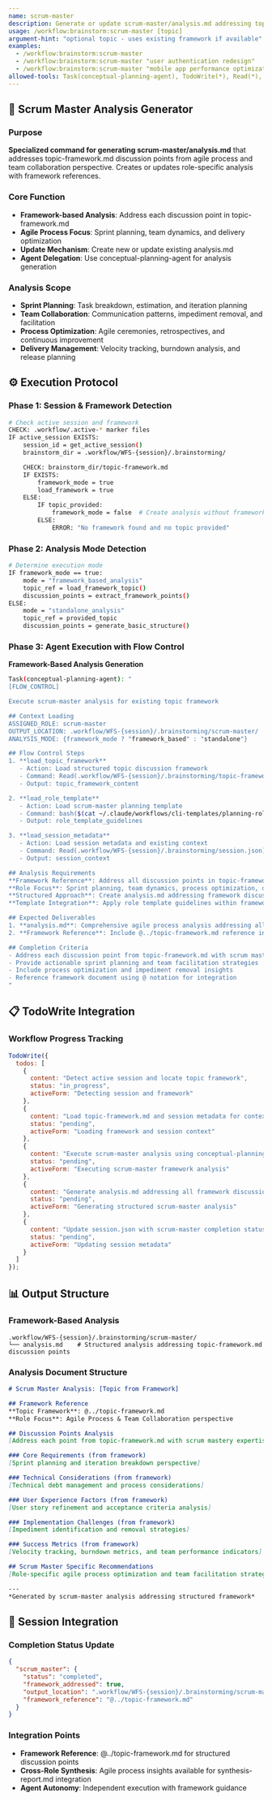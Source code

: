 ```yaml
---
name: scrum-master
description: Generate or update scrum-master/analysis.md addressing topic-framework discussion points
usage: /workflow:brainstorm:scrum-master [topic]
argument-hint: "optional topic - uses existing framework if available"
examples:
  - /workflow:brainstorm:scrum-master
  - /workflow:brainstorm:scrum-master "user authentication redesign"
  - /workflow:brainstorm:scrum-master "mobile app performance optimization"
allowed-tools: Task(conceptual-planning-agent), TodoWrite(*), Read(*), Write(*)
---
```


## 🎯 **Scrum Master Analysis Generator**

### Purpose
**Specialized command for generating scrum-master/analysis.md** that addresses topic-framework.md discussion points from agile process and team collaboration perspective. Creates or updates role-specific analysis with framework references.

### Core Function
- **Framework-based Analysis**: Address each discussion point in topic-framework.md
- **Agile Process Focus**: Sprint planning, team dynamics, and delivery optimization
- **Update Mechanism**: Create new or update existing analysis.md
- **Agent Delegation**: Use conceptual-planning-agent for analysis generation

### Analysis Scope
- **Sprint Planning**: Task breakdown, estimation, and iteration planning
- **Team Collaboration**: Communication patterns, impediment removal, and facilitation
- **Process Optimization**: Agile ceremonies, retrospectives, and continuous improvement
- **Delivery Management**: Velocity tracking, burndown analysis, and release planning

## ⚙️ **Execution Protocol**

### Phase 1: Session & Framework Detection
```bash
# Check active session and framework
CHECK: .workflow/.active-* marker files
IF active_session EXISTS:
    session_id = get_active_session()
    brainstorm_dir = .workflow/WFS-{session}/.brainstorming/

    CHECK: brainstorm_dir/topic-framework.md
    IF EXISTS:
        framework_mode = true
        load_framework = true
    ELSE:
        IF topic_provided:
            framework_mode = false  # Create analysis without framework
        ELSE:
            ERROR: "No framework found and no topic provided"
```

### Phase 2: Analysis Mode Detection
```bash
# Determine execution mode
IF framework_mode == true:
    mode = "framework_based_analysis"
    topic_ref = load_framework_topic()
    discussion_points = extract_framework_points()
ELSE:
    mode = "standalone_analysis"
    topic_ref = provided_topic
    discussion_points = generate_basic_structure()
```

### Phase 3: Agent Execution with Flow Control
**Framework-Based Analysis Generation**

```bash
Task(conceptual-planning-agent): "
[FLOW_CONTROL]

Execute scrum-master analysis for existing topic framework

## Context Loading
ASSIGNED_ROLE: scrum-master
OUTPUT_LOCATION: .workflow/WFS-{session}/.brainstorming/scrum-master/
ANALYSIS_MODE: {framework_mode ? "framework_based" : "standalone"}

## Flow Control Steps
1. **load_topic_framework**
   - Action: Load structured topic discussion framework
   - Command: Read(.workflow/WFS-{session}/.brainstorming/topic-framework.md)
   - Output: topic_framework_content

2. **load_role_template**
   - Action: Load scrum-master planning template
   - Command: bash($(cat ~/.claude/workflows/cli-templates/planning-roles/scrum-master.md))
   - Output: role_template_guidelines

3. **load_session_metadata**
   - Action: Load session metadata and existing context
   - Command: Read(.workflow/WFS-{session}/.brainstorming/session.json)
   - Output: session_context

## Analysis Requirements
**Framework Reference**: Address all discussion points in topic-framework.md from agile process and team collaboration perspective
**Role Focus**: Sprint planning, team dynamics, process optimization, delivery management
**Structured Approach**: Create analysis.md addressing framework discussion points
**Template Integration**: Apply role template guidelines within framework structure

## Expected Deliverables
1. **analysis.md**: Comprehensive agile process analysis addressing all framework discussion points
2. **Framework Reference**: Include @../topic-framework.md reference in analysis

## Completion Criteria
- Address each discussion point from topic-framework.md with scrum mastery expertise
- Provide actionable sprint planning and team facilitation strategies
- Include process optimization and impediment removal insights
- Reference framework document using @ notation for integration
"
```

## 📋 **TodoWrite Integration**

### Workflow Progress Tracking
```javascript
TodoWrite({
  todos: [
    {
      content: "Detect active session and locate topic framework",
      status: "in_progress",
      activeForm: "Detecting session and framework"
    },
    {
      content: "Load topic-framework.md and session metadata for context",
      status: "pending",
      activeForm: "Loading framework and session context"
    },
    {
      content: "Execute scrum-master analysis using conceptual-planning-agent with FLOW_CONTROL",
      status: "pending",
      activeForm: "Executing scrum-master framework analysis"
    },
    {
      content: "Generate analysis.md addressing all framework discussion points",
      status: "pending",
      activeForm: "Generating structured scrum-master analysis"
    },
    {
      content: "Update session.json with scrum-master completion status",
      status: "pending",
      activeForm: "Updating session metadata"
    }
  ]
});
```

## 📊 **Output Structure**

### Framework-Based Analysis
```
.workflow/WFS-{session}/.brainstorming/scrum-master/
└── analysis.md    # Structured analysis addressing topic-framework.md discussion points
```

### Analysis Document Structure
```markdown
# Scrum Master Analysis: [Topic from Framework]

## Framework Reference
**Topic Framework**: @../topic-framework.md
**Role Focus**: Agile Process & Team Collaboration perspective

## Discussion Points Analysis
[Address each point from topic-framework.md with scrum mastery expertise]

### Core Requirements (from framework)
[Sprint planning and iteration breakdown perspective]

### Technical Considerations (from framework)
[Technical debt management and process considerations]

### User Experience Factors (from framework)
[User story refinement and acceptance criteria analysis]

### Implementation Challenges (from framework)
[Impediment identification and removal strategies]

### Success Metrics (from framework)
[Velocity tracking, burndown metrics, and team performance indicators]

## Scrum Master Specific Recommendations
[Role-specific agile process optimization and team facilitation strategies]

---
*Generated by scrum-master analysis addressing structured framework*
```

## 🔄 **Session Integration**

### Completion Status Update
```json
{
  "scrum_master": {
    "status": "completed",
    "framework_addressed": true,
    "output_location": ".workflow/WFS-{session}/.brainstorming/scrum-master/analysis.md",
    "framework_reference": "@../topic-framework.md"
  }
}
```

### Integration Points
- **Framework Reference**: @../topic-framework.md for structured discussion points
- **Cross-Role Synthesis**: Agile process insights available for synthesis-report.md integration
- **Agent Autonomy**: Independent execution with framework guidance
